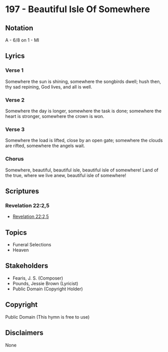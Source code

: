 # 197 - Beautiful Isle Of Somewhere

## Notation

A - 6/8 on 1 - MI

## Lyrics

### Verse 1

Somewhere the sun is shining, somewhere the songbirds dwell; hush then, thy sad repining, God lives, and all is well.

### Verse 2

Somewhere the day is longer, somewhere the task is done; somewhere the heart is stronger, somewhere the crown is won.

### Verse 3

Somewhere the load is lifted, close by an open gate; somewhere the clouds are rifted, somewhere the angels wait.

### Chorus

Somewhere, beautiful, beautiful isle, beautiful isle of somewhere! Land of the true, where we live anew, beautiful isle of somewhere!


## Scriptures

### Revelation 22:2,5

- [Revelation 22:2,5](https://www.biblegateway.com/passage/?search=Revelation%2022%3A2%2C5)


## Topics

- Funeral Selections
- Heaven

## Stakeholders

- Fearis, J. S. (Composer)
- Pounds, Jessie Brown (Lyricist)
- Public Domain (Copyright Holder)

## Copyright

Public Domain
(This hymn is free to use)

## Disclaimers

None

